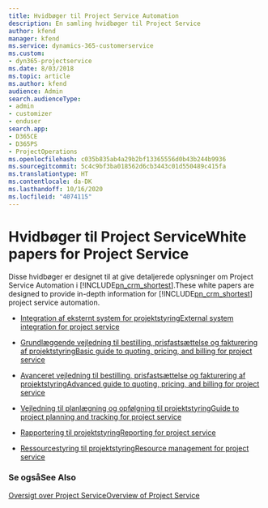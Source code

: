 ```yaml
---
title: Hvidbøger til Project Service Automation
description: En samling hvidbøger til Project Service
author: kfend
manager: kfend
ms.service: dynamics-365-customerservice
ms.custom:
- dyn365-projectservice
ms.date: 8/03/2018
ms.topic: article
ms.author: kfend
audience: Admin
search.audienceType:
- admin
- customizer
- enduser
search.app:
- D365CE
- D365PS
- ProjectOperations
ms.openlocfilehash: c035b835ab4a29b2bf13365556d0b43b244b9936
ms.sourcegitcommit: 5c4c9bf3ba018562d6cb3443c01d550489c415fa
ms.translationtype: HT
ms.contentlocale: da-DK
ms.lasthandoff: 10/16/2020
ms.locfileid: "4074115"
---
```

# <a name="white-papers-for-project-service"></a><span data-ttu-id="e9b74-103">Hvidbøger til Project Service</span><span class="sxs-lookup"><span data-stu-id="e9b74-103">White papers for Project Service</span></span>

<span data-ttu-id="e9b74-104">Disse hvidbøger er designet til at give detaljerede oplysninger om Project Service Automation i [!INCLUDE[pn_crm_shortest](../includes/pn-crm-shortest.md)].</span><span class="sxs-lookup"><span data-stu-id="e9b74-104">These white papers are designed to provide in-depth information for [!INCLUDE[pn_crm_shortest](../includes/pn-crm-shortest.md)] project service automation.</span></span>

-   [<span data-ttu-id="e9b74-105">Integration af eksternt system for projektstyring</span><span class="sxs-lookup"><span data-stu-id="e9b74-105">External system integration for project service</span></span>](https://go.microsoft.com/fwlink/?LinkId=825445)

-   [<span data-ttu-id="e9b74-106">Grundlæggende vejledning til bestilling, prisfastsættelse og fakturering af projektstyring</span><span class="sxs-lookup"><span data-stu-id="e9b74-106">Basic guide to quoting, pricing, and billing for project service</span></span>](https://go.microsoft.com/fwlink/?LinkId=825241)

-   [<span data-ttu-id="e9b74-107">Avanceret vejledning til bestilling, prisfastsættelse og fakturering af projektstyring</span><span class="sxs-lookup"><span data-stu-id="e9b74-107">Advanced guide to quoting, pricing, and billing for project service</span></span>](https://go.microsoft.com/fwlink/?LinkId=825242)

-   [<span data-ttu-id="e9b74-108">Vejledning til planlægning og opfølgning til projektstyring</span><span class="sxs-lookup"><span data-stu-id="e9b74-108">Guide to project planning and tracking for project service</span></span>](https://go.microsoft.com/fwlink/?LinkId=825243)

-   [<span data-ttu-id="e9b74-109">Rapportering til projektstyring</span><span class="sxs-lookup"><span data-stu-id="e9b74-109">Reporting for project service</span></span>](https://go.microsoft.com/fwlink/?LinkId=825446)

-   [<span data-ttu-id="e9b74-110">Ressourcestyring til projektstyring</span><span class="sxs-lookup"><span data-stu-id="e9b74-110">Resource management for project service</span></span>](https://go.microsoft.com/fwlink/?LinkId=825244)

### <a name="see-also"></a><span data-ttu-id="e9b74-111">Se også</span><span class="sxs-lookup"><span data-stu-id="e9b74-111">See Also</span></span>
 [<span data-ttu-id="e9b74-112">Oversigt over Project Service</span><span class="sxs-lookup"><span data-stu-id="e9b74-112">Overview of Project Service</span></span>](../psa/overview.md)
